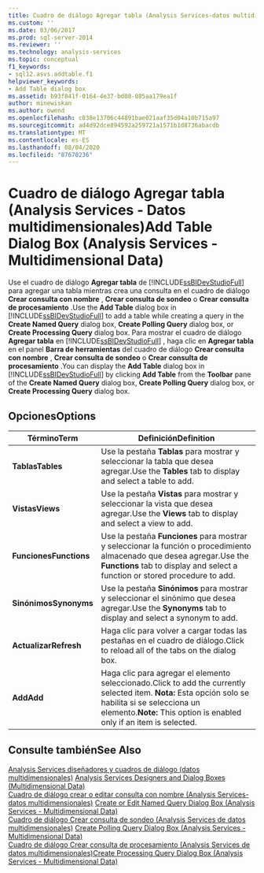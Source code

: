 ```yaml
---
title: Cuadro de diálogo Agregar tabla (Analysis Services-datos multidimensionales) | Microsoft Docs
ms.custom: ''
ms.date: 03/06/2017
ms.prod: sql-server-2014
ms.reviewer: ''
ms.technology: analysis-services
ms.topic: conceptual
f1_keywords:
- sql12.asvs.addtable.f1
helpviewer_keywords:
- Add Table dialog box
ms.assetid: b93f841f-0164-4e37-bd08-085aa179ea1f
author: minewiskan
ms.author: owend
ms.openlocfilehash: c038e13706c44891bae021aaf35d04a10b715a97
ms.sourcegitcommit: ad4d92dce894592a259721a1571b1d8736abacdb
ms.translationtype: MT
ms.contentlocale: es-ES
ms.lasthandoff: 08/04/2020
ms.locfileid: "87670236"
---
```

# <a name="add-table-dialog-box-analysis-services---multidimensional-data"></a><span data-ttu-id="d46e6-102">Cuadro de diálogo Agregar tabla (Analysis Services - Datos multidimensionales)</span><span class="sxs-lookup"><span data-stu-id="d46e6-102">Add Table Dialog Box (Analysis Services - Multidimensional Data)</span></span>
  <span data-ttu-id="d46e6-103">Use el cuadro de diálogo **Agregar tabla** de [!INCLUDE[ssBIDevStudioFull](../includes/ssbidevstudiofull-md.md)] para agregar una tabla mientras crea una consulta en el cuadro de diálogo **Crear consulta con nombre** , **Crear consulta de sondeo** o **Crear consulta de procesamiento** .</span><span class="sxs-lookup"><span data-stu-id="d46e6-103">Use the **Add Table** dialog box in [!INCLUDE[ssBIDevStudioFull](../includes/ssbidevstudiofull-md.md)] to add a table while creating a query in the **Create Named Query** dialog box, **Create Polling Query** dialog box, or **Create Processing Query** dialog box.</span></span> <span data-ttu-id="d46e6-104">Para mostrar el cuadro de diálogo **Agregar tabla** en [!INCLUDE[ssBIDevStudioFull](../includes/ssbidevstudiofull-md.md)] , haga clic en **Agregar tabla** en el panel **Barra de herramientas** del cuadro de diálogo **Crear consulta con nombre** , **Crear consulta de sondeo** o **Crear consulta de procesamiento** .</span><span class="sxs-lookup"><span data-stu-id="d46e6-104">You can display the **Add Table** dialog box in [!INCLUDE[ssBIDevStudioFull](../includes/ssbidevstudiofull-md.md)] by clicking **Add Table** from the **Toolbar** pane of the **Create Named Query** dialog box, **Create Polling Query** dialog box, or **Create Processing Query** dialog box.</span></span>  
  
## <a name="options"></a><span data-ttu-id="d46e6-105">Opciones</span><span class="sxs-lookup"><span data-stu-id="d46e6-105">Options</span></span>  
  
|<span data-ttu-id="d46e6-106">Término</span><span class="sxs-lookup"><span data-stu-id="d46e6-106">Term</span></span>|<span data-ttu-id="d46e6-107">Definición</span><span class="sxs-lookup"><span data-stu-id="d46e6-107">Definition</span></span>|  
|----------|----------------|  
|<span data-ttu-id="d46e6-108">**Tablas**</span><span class="sxs-lookup"><span data-stu-id="d46e6-108">**Tables**</span></span>|<span data-ttu-id="d46e6-109">Use la pestaña **Tablas** para mostrar y seleccionar la tabla que desea agregar.</span><span class="sxs-lookup"><span data-stu-id="d46e6-109">Use the **Tables** tab to display and select a table to add.</span></span>|  
|<span data-ttu-id="d46e6-110">**Vistas**</span><span class="sxs-lookup"><span data-stu-id="d46e6-110">**Views**</span></span>|<span data-ttu-id="d46e6-111">Use la pestaña **Vistas** para mostrar y seleccionar la vista que desea agregar.</span><span class="sxs-lookup"><span data-stu-id="d46e6-111">Use the **Views** tab to display and select a view to add.</span></span>|  
|<span data-ttu-id="d46e6-112">**Funciones**</span><span class="sxs-lookup"><span data-stu-id="d46e6-112">**Functions**</span></span>|<span data-ttu-id="d46e6-113">Use la pestaña **Funciones** para mostrar y seleccionar la función o procedimiento almacenado que desea agregar.</span><span class="sxs-lookup"><span data-stu-id="d46e6-113">Use the **Functions** tab to display and select a function or stored procedure to add.</span></span>|  
|<span data-ttu-id="d46e6-114">**Sinónimos**</span><span class="sxs-lookup"><span data-stu-id="d46e6-114">**Synonyms**</span></span>|<span data-ttu-id="d46e6-115">Use la pestaña **Sinónimos** para mostrar y seleccionar el sinónimo que desea agregar.</span><span class="sxs-lookup"><span data-stu-id="d46e6-115">Use the **Synonyms** tab to display and select a synonym to add.</span></span>|  
|<span data-ttu-id="d46e6-116">**Actualizar**</span><span class="sxs-lookup"><span data-stu-id="d46e6-116">**Refresh**</span></span>|<span data-ttu-id="d46e6-117">Haga clic para volver a cargar todas las pestañas en el cuadro de diálogo.</span><span class="sxs-lookup"><span data-stu-id="d46e6-117">Click to reload all of the tabs on the dialog box.</span></span>|  
|<span data-ttu-id="d46e6-118">**Add**</span><span class="sxs-lookup"><span data-stu-id="d46e6-118">**Add**</span></span>|<span data-ttu-id="d46e6-119">Haga clic para agregar el elemento seleccionado.</span><span class="sxs-lookup"><span data-stu-id="d46e6-119">Click to add the currently selected item.</span></span> <span data-ttu-id="d46e6-120">**Nota:**  Esta opción solo se habilita si se selecciona un elemento.</span><span class="sxs-lookup"><span data-stu-id="d46e6-120">**Note:**  This option is enabled only if an item is selected.</span></span>|  
  
## <a name="see-also"></a><span data-ttu-id="d46e6-121">Consulte también</span><span class="sxs-lookup"><span data-stu-id="d46e6-121">See Also</span></span>  
 <span data-ttu-id="d46e6-122">[Analysis Services diseñadores y cuadros de diálogo &#40;datos multidimensionales&#41;](analysis-services-designers-and-dialog-boxes-multidimensional-data.md) </span><span class="sxs-lookup"><span data-stu-id="d46e6-122">[Analysis Services Designers and Dialog Boxes &#40;Multidimensional Data&#41;](analysis-services-designers-and-dialog-boxes-multidimensional-data.md) </span></span>  
 <span data-ttu-id="d46e6-123">[Cuadro de diálogo crear o editar consulta con nombre &#40;Analysis Services-datos multidimensionales&#41;](create-or-edit-named-query-dialog-box-analysis-services-multidimensional-data.md) </span><span class="sxs-lookup"><span data-stu-id="d46e6-123">[Create or Edit Named Query Dialog Box &#40;Analysis Services - Multidimensional Data&#41;](create-or-edit-named-query-dialog-box-analysis-services-multidimensional-data.md) </span></span>  
 <span data-ttu-id="d46e6-124">[Cuadro de diálogo Crear consulta de sondeo &#40;Analysis Services de datos multidimensionales&#41;](create-polling-query-dialog-box-analysis-services-multidimensional-data.md) </span><span class="sxs-lookup"><span data-stu-id="d46e6-124">[Create Polling Query Dialog Box &#40;Analysis Services - Multidimensional Data&#41;](create-polling-query-dialog-box-analysis-services-multidimensional-data.md) </span></span>  
 [<span data-ttu-id="d46e6-125">Cuadro de diálogo Crear consulta de procesamiento &#40;Analysis Services de datos multidimensionales&#41;</span><span class="sxs-lookup"><span data-stu-id="d46e6-125">Create Processing Query Dialog Box &#40;Analysis Services - Multidimensional Data&#41;</span></span>](create-processing-query-dialog-box-analysis-services-multidimensional-data.md)  
  
  
